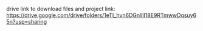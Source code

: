 drive link to download files and project
link: https://drive.google.com/drive/folders/1eTI_hvn6DGnlllI18E9RTmwwDqsuy65n?usp=sharing
